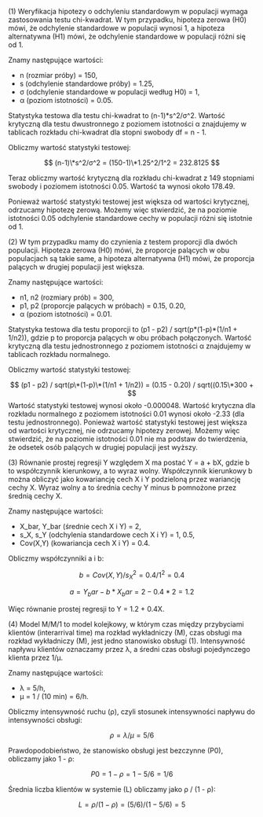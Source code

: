 (1) Weryfikacja hipotezy o odchyleniu standardowym w populacji wymaga zastosowania testu chi-kwadrat. W tym przypadku, hipoteza zerowa (H0) mówi, że odchylenie standardowe w populacji wynosi 1, a hipoteza alternatywna (H1) mówi, że odchylenie standardowe w populacji różni się od 1. 

Znamy następujące wartości:
- n (rozmiar próby) = 150,
- s (odchylenie standardowe próby) = 1.25,
- σ (odchylenie standardowe w populacji według H0) = 1,
- α (poziom istotności) = 0.05.

Statystyka testowa dla testu chi-kwadrat to (n-1)*s^2/σ^2. Wartość krytyczną dla testu dwustronnego z poziomem istotności α znajdujemy w tablicach rozkładu chi-kwadrat dla stopni swobody df = n - 1.

Obliczmy wartość statystyki testowej:

$$
(n-1)\*s^2/σ^2 = (150-1)\*1.25^2/1^2 = 232.8125
$$

Teraz obliczmy wartość krytyczną dla rozkładu chi-kwadrat z 149 stopniami swobody i poziomem istotności 0.05. Wartość ta wynosi około 178.49.

Ponieważ wartość statystyki testowej jest większa od wartości krytycznej, odrzucamy hipotezę zerową. Możemy więc stwierdzić, że na poziomie istotności 0.05 odchylenie standardowe cechy w populacji różni się istotnie od 1.

(2) W tym przypadku mamy do czynienia z testem proporcji dla dwóch populacji. Hipoteza zerowa (H0) mówi, że proporcje palących w obu populacjach są takie same, a hipoteza alternatywna (H1) mówi, że proporcja palących w drugiej populacji jest większa.

Znamy następujące wartości:
- n1, n2 (rozmiary prób) = 300,
- p1, p2 (proporcje palących w próbach) = 0.15, 0.20,
- α (poziom istotności) = 0.01.

Statystyka testowa dla testu proporcji to (p1 - p2) / sqrt(p*(1-p)*(1/n1 + 1/n2)), gdzie p to proporcja palących w obu próbach połączonych. Wartość krytyczną dla testu jednostronnego z poziomem istotności α znajdujemy w tablicach rozkładu normalnego.

Obliczmy wartość statystyki testowej:

$$
(p1 - p2) / sqrt(p\*(1-p)\*(1/n1 + 1/n2)) = (0.15 - 0.20) / sqrt((0.15\*300 +
$$
Wartość statystyki testowej wynosi około -0.000048. Wartość krytyczna dla rozkładu normalnego z poziomem istotności 0.01 wynosi około -2.33 (dla testu jednostronnego). Ponieważ wartość statystyki testowej jest większa od wartości krytycznej, nie odrzucamy hipotezy zerowej. Możemy więc stwierdzić, że na poziomie istotności 0.01 nie ma podstaw do twierdzenia, że odsetek osób palących w drugiej populacji jest wyższy.

(3) Równanie prostej regresji Y względem X ma postać Y = a + bX, gdzie b to współczynnik kierunkowy, a to wyraz wolny. Współczynnik kierunkowy b można obliczyć jako kowariancję cech X i Y podzieloną przez wariancję cechy X. Wyraz wolny a to średnia cechy Y minus b pomnożone przez średnią cechy X.

Znamy następujące wartości:
- X_bar, Y_bar (średnie cech X i Y) = 2,
- s_X, s_Y (odchylenia standardowe cech X i Y) = 1, 0.5,
- Cov(X,Y) (kowariancja cech X i Y) = 0.4.

Obliczmy współczynniki a i b:

$$
b = Cov(X,Y) / s_X^2 = 0.4 / 1^2 = 0.4
$$

$$
a = Y_bar - b*X_bar = 2 - 0.4*2 = 1.2
$$

Więc równanie prostej regresji to Y = 1.2 + 0.4X.

(4) Model M/M/1 to model kolejkowy, w którym czas między przybyciami klientów (interarrival time) ma rozkład wykładniczy (M), czas obsługi ma rozkład wykładniczy (M), jest jedno stanowisko obsługi (1). Intensywność napływu klientów oznaczamy przez λ, a średni czas obsługi pojedynczego klienta przez 1/μ.

Znamy następujące wartości:
- λ = 5/h,
- μ = 1 / (10 min) = 6/h.

Obliczmy intensywność ruchu (ρ), czyli stosunek intensywności napływu do intensywności obsługi:

$$
ρ = λ / μ = 5/6
$$

Prawdopodobieństwo, że stanowisko obsługi jest bezczynne (P0), obliczamy jako 1 - ρ:

$$
P0 = 1 - ρ = 1 - 5/6 = 1/6
$$

Średnia liczba klientów w systemie (L) obliczamy jako ρ / (1 - ρ):

$$
L = ρ / (1 - ρ) = (5/6) / (1 - 5/6) = 5
$$
